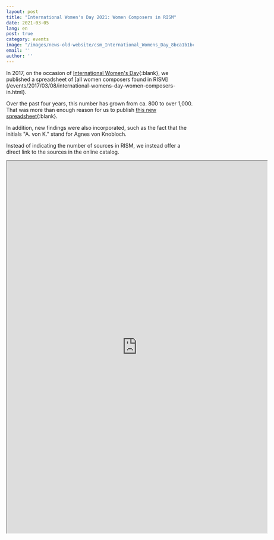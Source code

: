 ```yaml
---
layout: post
title: "International Women's Day 2021: Women Composers in RISM"
date: 2021-03-05
lang: en
post: true
category: events
image: "/images/news-old-website/csm_International_Womens_Day_8bca1b1bc8.png"
email: ''
author: ''
---
```


In 2017, on the occasion of [International Women's Day](https://www.internationalwomensday.com/About){:blank}, we published a spreadsheet of [all women composers found in RISM](/events/2017/03/08/international-womens-day-women-composers-in.html}.  

Over the past four years, this number has grown from ca. 800 to over 1,000. That was more than enough reason for us to publish [this new spreadsheet](https://docs.google.com/spreadsheets/d/1H1I4C5Fkww-EbPhK3_1XpZk6I1FxYFEFIGDjm-S3hXk/edit?usp=sharing){:blank}.  

In addition, new findings were also incorporated, such as the fact that the initials "A. von K." stand for Agnes von Knobloch.  

Instead of indicating the number of sources in RISM, we instead offer a direct link to the sources in the online catalog.  

<iframe src="https://docs.google.com/spreadsheets/d/e/2PACX-1vRVlgcXbLkAvhwMphb9ZwRr5BKuA19CEqFu4pryKy63PimksSqXN81dVf6ex-OW8rdql-JQEF__9HFo/pubhtml?widget=true&amp;headers=false" width="700" height="1000"></iframe>
